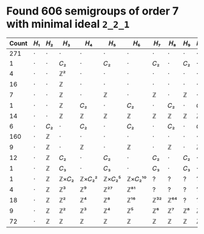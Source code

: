 # Found 606 semigroups of order 7 with minimal ideal `2_2_1`


Count | 𝐻₁ | 𝐻₂ | 𝐻₃ | 𝐻₄ | 𝐻₅ | 𝐻₆ | 𝐻₇ | 𝐻₈ | 𝐻₉ | 𝐻₁₀
-- | -- | -- | -- | -- | -- | -- | -- | -- | -- | --
271 | · | · | · | · | · | · | · | · | · | ·
1 | · | · | 𝐶₂ | · | 𝐶₂ | · | 𝐶₂ | · | 𝐶₂ | ·
4 | · | · | ℤ² | · | · | · | · | · | · | ·
16 | · | · | ℤ | · | · | · | · | · | · | ·
7 | · | · | ℤ | · | ℤ | · | ℤ | · | ℤ | ·
1 | · | · | ℤ | 𝐶₂ | · | 𝐶₂ | · | 𝐶₂ | · | 𝐶₂
14 | · | · | ℤ | ℤ | ℤ | ℤ | ℤ | ℤ | ℤ | ℤ
6 | · | 𝐶₂ | · | 𝐶₂ | · | 𝐶₂ | · | 𝐶₂ | · | 𝐶₂
160 | · | ℤ | · | · | · | · | · | · | · | ·
9 | · | ℤ | · | ℤ | · | ℤ | · | ℤ | · | ℤ
12 | · | ℤ | 𝐶₂ | · | 𝐶₂ | · | 𝐶₂ | · | 𝐶₂ | ·
1 | · | ℤ | 𝐶₃ | · | 𝐶₃ | · | 𝐶₃ | · | 𝐶₃ | ·
1 | · | ℤ | ℤ×𝐶₂ | ℤ×𝐶₂² | ℤ×𝐶₂⁵ | ℤ×𝐶₂¹⁰ | ? | ? | ? | ?
4 | · | ℤ | ℤ³ | ℤ⁹ | ℤ²⁷ | ℤ⁸¹ | ? | ? | ? | ?
18 | · | ℤ | ℤ² | ℤ⁴ | ℤ⁸ | ℤ¹⁶ | ℤ³² | ℤ⁶⁴ | ? | ?
9 | · | ℤ | ℤ² | ℤ³ | ℤ⁴ | ℤ⁵ | ℤ⁶ | ℤ⁷ | ℤ⁸ | ℤ⁹
72 | · | ℤ | ℤ | ℤ | ℤ | ℤ | ℤ | ℤ | ℤ | ℤ
